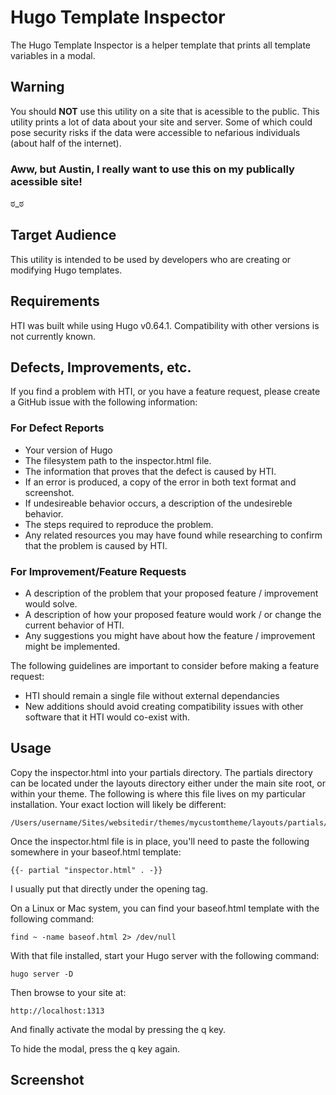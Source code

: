 # Hugo Template Inspector

The Hugo Template Inspector is a helper template that prints all template variables in a modal.

## Warning

You should **NOT** use this utility on a site that is acessible to the public. This utility prints a lot of data about your site and server. Some of which could pose security risks if the data were accessible to nefarious individuals (about half of the internet).

### Aww, but Austin, I really want to use this on my publically acessible site!

ಠ_ಠ

## Target Audience

This utility is intended to be used by developers who are creating or modifying Hugo templates.

## Requirements

HTI was built while using Hugo v0.64.1. Compatibility with other versions is not currently known.

## Defects, Improvements, etc.

If you find a problem with HTI, or you have a feature request, please create a GitHub issue with the following information:

### For Defect Reports

- Your version of Hugo
- The filesystem path to the inspector.html file.
- The information that proves that the defect is caused by HTI.
- If an error is produced, a copy of the error in both text format and screenshot.
- If undesireable behavior occurs, a description of the undesireble behavior.
- The steps required to reproduce the problem.
- Any related resources you may have found while researching to confirm that the problem is caused by HTI.

### For Improvement/Feature Requests

- A description of the problem that your proposed feature / improvement would solve.
- A description of how your proposed feature would work / or change the current behavior of HTI.
- Any suggestions you might have about how the feature / improvement might be implemented.

The following guidelines are important to consider before making a feature request:

- HTI should remain a single file without external dependancies
- New additions should avoid creating compatibility issues with other software that it HTI would co-exist with.

## Usage

Copy the inspector.html into your partials directory. The partials directory can be located under the layouts directory either under the main site root, or within your theme. The following is where this file lives on my particular installation. Your exact loction will likely be different:
```
/Users/username/Sites/websitedir/themes/mycustomtheme/layouts/partials/inspector.html
```

Once the inspector.html file is in place, you'll need to paste the following somewhere in your baseof.html template:
```
{{- partial "inspector.html" . -}}
```

I usually put that directly under the opening <body> tag.

On a Linux or Mac system, you can find your baseof.html template with the following command:
```
find ~ -name baseof.html 2> /dev/null
```

With that file installed, start your Hugo server with the following command:
```
hugo server -D
```

Then browse to your site at:
```
http://localhost:1313
```

And finally activate the modal by pressing the q key.

To hide the modal, press the q key again.

## Screenshot



